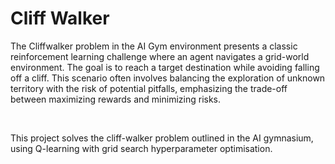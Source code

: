 <!DOCTYPE html>
<html lang="en">

<head>
    <meta charset="UTF-8">
    <meta name="viewport" content="width=device-width, initial-scale=1.0">
</head>

<body>
    <h1>Cliff Walker</h1>
    <p>The Cliffwalker problem in the AI Gym environment presents a classic reinforcement learning challenge where an agent navigates a grid-world environment. 
    The goal is to reach a target destination while avoiding falling off a cliff. This scenario often involves 
    balancing the exploration of unknown territory with the risk of potential pitfalls, emphasizing the trade-off between maximizing rewards and minimizing risks.</p>
    <br>
    <p>This project solves the cliff-walker problem outlined in the AI gymnasium, using Q-learning with grid search hyperparameter optimisation.</p> 
</body>

</html>
